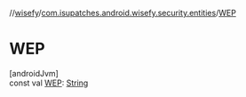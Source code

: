 //[wisefy](../../index.md)/[com.isupatches.android.wisefy.security.entities](index.md)/[WEP](-w-e-p.md)

# WEP

[androidJvm]\
const val [WEP](-w-e-p.md): [String](https://kotlinlang.org/api/latest/jvm/stdlib/kotlin/-string/index.html)
